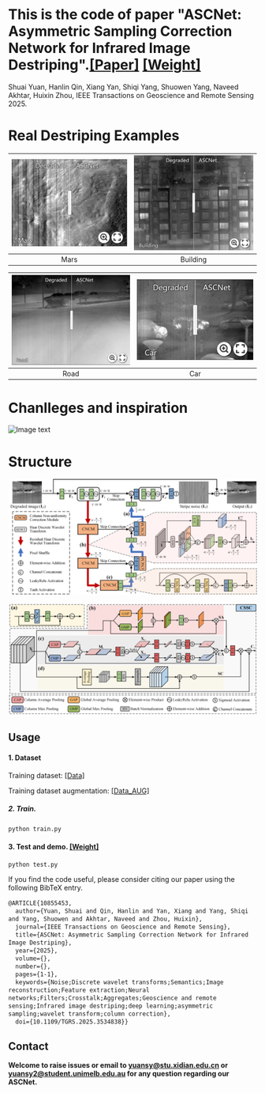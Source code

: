 # This is the code of paper "ASCNet: Asymmetric Sampling Correction Network for Infrared Image Destriping".[[Paper]](https://ieeexplore.ieee.org/document/10855453) [[Weight]](https://drive.google.com/file/d/1zbBsWUbRVBjNckPg5DiCgKIKOKWnQ2N8/view?usp=sharing)
Shuai Yuan, Hanlin Qin, Xiang Yan, Shiqi Yang, Shuowen Yang, Naveed Akhtar, Huixin Zhou, IEEE Transactions on Geoscience and Remote Sensing 2025.
# Real Destriping Examples

[<img src="https://github.com/xdFai/ASCNet/blob/main/Fig/Mars.png" width="385">](https://imgsli.com/MjkxNDU2) | [<img src="https://github.com/xdFai/ASCNet/blob/main/Fig/Building.png" width="385">](https://imgsli.com/MjkxNDU4)
:-------------------------:|:-------------------------:
Mars | Building


[<img src="https://github.com/xdFai/ASCNet/blob/main/Fig/Road.png" width="385">](https://imgsli.com/MjkxNDU5) | [<img src="https://github.com/xdFai/ASCNet/blob/main/Fig/Car.png" width="385">](https://imgsli.com/MjkxNDYx)
:-------------------------:|:-------------------------:
Road | Car 


# Chanlleges and inspiration   
![Image text](https://github.com/xdFai/ASCNet/blob/main/Fig/Fig0.png)

# Structure
![Image text](https://github.com/xdFai/ASCNet/blob/main/Fig/Fig2.png)

![Image text](https://github.com/xdFai/ASCNet/blob/main/Fig/Fig3.png)



## Usage

#### 1. Dataset
Training dataset: [[Data]](https://drive.google.com/file/d/1o9BmWspPTJtFsBj66NN3FfM83cjp37IW/view?usp=sharing)

Training dataset augmentation: [[Data_AUG]](https://drive.google.com/file/d/1Iv4CoQiInFORYn1kHjJCCCeuy6LKvnIc/view?usp=sharing)


##### 2. Train.
```bash
python train.py
```

#### 3. Test and demo. [[Weight]](https://drive.google.com/file/d/1zbBsWUbRVBjNckPg5DiCgKIKOKWnQ2N8/view?usp=sharing)
```bash
python test.py
```

If you find the code useful, please consider citing our paper using the following BibTeX entry.

```
@ARTICLE{10855453,
  author={Yuan, Shuai and Qin, Hanlin and Yan, Xiang and Yang, Shiqi and Yang, Shuowen and Akhtar, Naveed and Zhou, Huixin},
  journal={IEEE Transactions on Geoscience and Remote Sensing}, 
  title={ASCNet: Asymmetric Sampling Correction Network for Infrared Image Destriping}, 
  year={2025},
  volume={},
  number={},
  pages={1-1},
  keywords={Noise;Discrete wavelet transforms;Semantics;Image reconstruction;Feature extraction;Neural networks;Filters;Crosstalk;Aggregates;Geoscience and remote sensing;Infrared image destriping;deep learning;asymmetric sampling;wavelet transform;column correction},
  doi={10.1109/TGRS.2025.3534838}}
```

## Contact
**Welcome to raise issues or email to [yuansy@stu.xidian.edu.cn](yuansy@stu.xidian.edu.cn) or [yuansy2@student.unimelb.edu.au](yuansy2@student.unimelb.edu.au) for any question regarding our ASCNet.**
